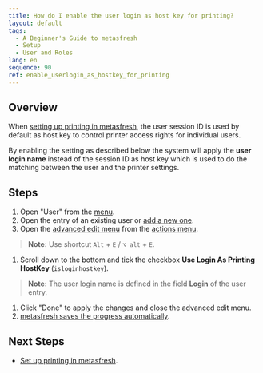```yaml
---
title: How do I enable the user login as host key for printing?
layout: default
tags:
  - A Beginner's Guide to metasfresh
  - Setup
  - User and Roles
lang: en
sequence: 90
ref: enable_userlogin_as_hostkey_for_printing
---
```


## Overview
When [setting up printing in metasfresh](Printing_PDF_Setup_Guide), the user session ID is used by default as host key to control printer access rights for individual users.

By enabling the setting as described below the system will apply the **user login name** instead of the session ID as host key which is used to do the matching between the user and the printer settings.

## Steps
1. Open "User" from the [menu](Menu).
1. Open the entry of an existing user or [add a new one](Add_user).
1. Open the [advanced edit menu](ViewModes#adv-edit) from the [actions menu](StartAction#actions-menu).
 >**Note:** Use shortcut `Alt` + `E` / `⌥ alt` + `E`.

1. Scroll down to the bottom and tick the checkbox **Use Login As Printing HostKey** (`isloginhostkey`).
 >**Note:** The user login name is defined in the field **Login** of the user entry.

1. Click "Done" to apply the changes and close the advanced edit menu.
1. [metasfresh saves the progress automatically](Saveindicator).

## Next Steps
- [Set up printing in metasfresh](Printing_PDF_Setup_Guide).
